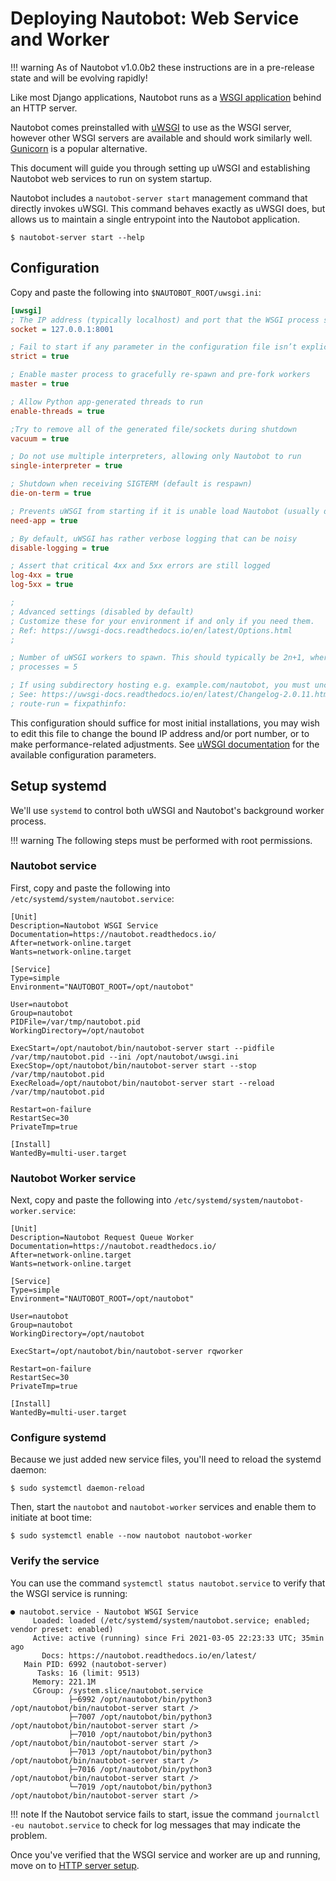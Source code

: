 # Deploying Nautobot: Web Service and Worker

!!! warning
    As of Nautobot v1.0.0b2 these instructions are in a pre-release state and will be evolving rapidly!

Like most Django applications, Nautobot runs as a [WSGI application](https://en.wikipedia.org/wiki/Web_Server_Gateway_Interface) behind an HTTP server.

Nautobot comes preinstalled with [uWSGI](https://uwsgi-docs.readthedocs.io/en/latest/) to use as the WSGI server, however other WSGI servers are available and should work similarly well. [Gunicorn](http://gunicorn.org/) is a popular alternative.

This document will guide you through setting up uWSGI and establishing Nautobot web services to run on system startup.

Nautobot includes a `nautobot-server start` management command that directly invokes uWSGI. This command behaves exactly as uWSGI does, but allows us to maintain a single entrypoint into the Nautobot application.

```no-highlight
$ nautobot-server start --help
```

## Configuration

Copy and paste the following into `$NAUTOBOT_ROOT/uwsgi.ini`:

```ini
[uwsgi]
; The IP address (typically localhost) and port that the WSGI process should listen on
socket = 127.0.0.1:8001

; Fail to start if any parameter in the configuration file isn’t explicitly understood by uWSGI
strict = true

; Enable master process to gracefully re-spawn and pre-fork workers
master = true

; Allow Python app-generated threads to run
enable-threads = true

;Try to remove all of the generated file/sockets during shutdown
vacuum = true

; Do not use multiple interpreters, allowing only Nautobot to run
single-interpreter = true

; Shutdown when receiving SIGTERM (default is respawn)
die-on-term = true

; Prevents uWSGI from starting if it is unable load Nautobot (usually due to errors)
need-app = true

; By default, uWSGI has rather verbose logging that can be noisy
disable-logging = true

; Assert that critical 4xx and 5xx errors are still logged
log-4xx = true
log-5xx = true

;
; Advanced settings (disabled by default)
; Customize these for your environment if and only if you need them.
; Ref: https://uwsgi-docs.readthedocs.io/en/latest/Options.html
;

; Number of uWSGI workers to spawn. This should typically be 2n+1, where n is the number of CPU cores present.
; processes = 5

; If using subdirectory hosting e.g. example.com/nautobot, you must uncomment this line. Otherwise you'll get double paths e.g. example.com/nautobot/nautobot.
; See: https://uwsgi-docs.readthedocs.io/en/latest/Changelog-2.0.11.html#fixpathinfo-routing-action
; route-run = fixpathinfo:
```

This configuration should suffice for most initial installations, you may wish to edit this file to change the bound IP
address and/or port number, or to make performance-related adjustments. See [uWSGI
documentation](https://uwsgi-docs.readthedocs.io/en/latest/Configuration.html) for the available configuration parameters.

## Setup systemd

We'll use `systemd` to control both uWSGI and Nautobot's background worker process.

!!! warning
    The following steps must be performed with root permissions.

### Nautobot service

First, copy and paste the following into `/etc/systemd/system/nautobot.service`:

```
[Unit]
Description=Nautobot WSGI Service
Documentation=https://nautobot.readthedocs.io/
After=network-online.target
Wants=network-online.target

[Service]
Type=simple
Environment="NAUTOBOT_ROOT=/opt/nautobot"

User=nautobot
Group=nautobot
PIDFile=/var/tmp/nautobot.pid
WorkingDirectory=/opt/nautobot

ExecStart=/opt/nautobot/bin/nautobot-server start --pidfile /var/tmp/nautobot.pid --ini /opt/nautobot/uwsgi.ini
ExecStop=/opt/nautobot/bin/nautobot-server start --stop /var/tmp/nautobot.pid
ExecReload=/opt/nautobot/bin/nautobot-server start --reload /var/tmp/nautobot.pid

Restart=on-failure
RestartSec=30
PrivateTmp=true

[Install]
WantedBy=multi-user.target
```

### Nautobot Worker service

Next, copy and paste the following into `/etc/systemd/system/nautobot-worker.service`:

```
[Unit]
Description=Nautobot Request Queue Worker
Documentation=https://nautobot.readthedocs.io/
After=network-online.target
Wants=network-online.target

[Service]
Type=simple
Environment="NAUTOBOT_ROOT=/opt/nautobot"

User=nautobot
Group=nautobot
WorkingDirectory=/opt/nautobot

ExecStart=/opt/nautobot/bin/nautobot-server rqworker

Restart=on-failure
RestartSec=30
PrivateTmp=true

[Install]
WantedBy=multi-user.target
```

### Configure systemd

Because we just added new service files, you'll need to reload the systemd daemon:

```no-highlight
$ sudo systemctl daemon-reload
```

Then, start the `nautobot` and `nautobot-worker` services and enable them to initiate at boot time:

```no-highlight
$ sudo systemctl enable --now nautobot nautobot-worker
```

### Verify the service
You can use the command `systemctl status nautobot.service` to verify that the WSGI service is running:

```no-highlight
● nautobot.service - Nautobot WSGI Service
     Loaded: loaded (/etc/systemd/system/nautobot.service; enabled; vendor preset: enabled)
     Active: active (running) since Fri 2021-03-05 22:23:33 UTC; 35min ago
       Docs: https://nautobot.readthedocs.io/en/latest/
   Main PID: 6992 (nautobot-server)
      Tasks: 16 (limit: 9513)
     Memory: 221.1M
     CGroup: /system.slice/nautobot.service
             ├─6992 /opt/nautobot/bin/python3 /opt/nautobot/bin/nautobot-server start />
             ├─7007 /opt/nautobot/bin/python3 /opt/nautobot/bin/nautobot-server start />
             ├─7010 /opt/nautobot/bin/python3 /opt/nautobot/bin/nautobot-server start />
             ├─7013 /opt/nautobot/bin/python3 /opt/nautobot/bin/nautobot-server start />
             ├─7016 /opt/nautobot/bin/python3 /opt/nautobot/bin/nautobot-server start />
             └─7019 /opt/nautobot/bin/python3 /opt/nautobot/bin/nautobot-server start />
```

!!! note
    If the Nautobot service fails to start, issue the command `journalctl -eu nautobot.service` to check for log messages that
    may indicate the problem.

Once you've verified that the WSGI service and worker are up and running, move on to [HTTP server setup](../http-server).
